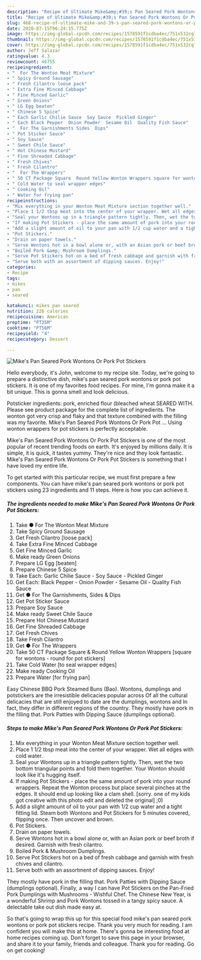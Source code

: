 ```yaml
---
description: "Recipe of Ultimate Mike&amp;#39;s Pan Seared Pork Wontons Or Pork Pot Stickers"
title: "Recipe of Ultimate Mike&amp;#39;s Pan Seared Pork Wontons Or Pork Pot Stickers"
slug: 468-recipe-of-ultimate-mike-and-39-s-pan-seared-pork-wontons-or-pork-pot-stickers
date: 2020-07-15T06:24:15.775Z
image: https://img-global.cpcdn.com/recipes/1578591f1cdba4ec/751x532cq70/mikes-pan-seared-pork-wontons-or-pork-pot-stickers-recipe-main-photo.jpg
thumbnail: https://img-global.cpcdn.com/recipes/1578591f1cdba4ec/751x532cq70/mikes-pan-seared-pork-wontons-or-pork-pot-stickers-recipe-main-photo.jpg
cover: https://img-global.cpcdn.com/recipes/1578591f1cdba4ec/751x532cq70/mikes-pan-seared-pork-wontons-or-pork-pot-stickers-recipe-main-photo.jpg
author: Jeff Salazar
ratingvalue: 4.3
reviewcount: 46755
recipeingredient:
- "  For The Wonton Meat Mixture"
- " Spicy Ground Sausage"
- " Fresh Cilantro loose pack"
- " Extra Fine Minced Cabbage"
- " Fine Minced Garlic"
- " Green Onions"
- " LG Egg beaten"
- " Chinese 5 Spice"
- " Each Garlic Chilie Sauce  Soy Sauce  Pickled Ginger"
- " Each Black Pepper  Onion Powder  Sesame Oil  Quality Fish Sauce"
- "  For The Garnishments Sides  Dips"
- " Pot Sticker Sauce"
- " Soy Sauce"
- " Sweet Chile Sauce"
- " Hot Chinese Mustard"
- " Fine Shreaded Cabbage"
- " Fresh Chives"
- " Fresh Cilantro"
- "  For The Wrappers"
- " 50 CT Package Square  Round Yellow Wonton Wrappers square for wontons  round for pot stickers"
- " Cold Water to seal wrapper edges"
- " Cooking Oil"
- " Water for frying pan"
recipeinstructions:
- "Mix everything in your Wonton Meat Mixture section together well."
- "Place 1 1/2 tbsp meat into the center of your wrapper. Wet all edges with cold water."
- "Seal your Wontons up in a triangle pattern tightly. Then, wet the two bottom triangular points and fold them together. Your Wonton should look like it&#39;s hugging itself."
- "If making Pot Stickers - place the same amount of pork into your round wrappers. Repeat the Wonton process but place several pinches at the edges. It should end up looking like a clam shell. [sorry. one of my kids got creative with this photo edit and deleted the original] ;0)"
- "Add a slight amount of oil to your pan with 1/2 cup water and a tight fitting lid. Steam both Wontons and Pot Stickers for 5 minutes covered, flipping once. Then uncover and brown."
- "Pot Stickers."
- "Drain on paper towels."
- "Serve Wontons hot in a bowl alone or, with an Asian pork or beef broth if desired. Garnish with fresh cilantro."
- "Boiled Pork &amp; Mushroom Dumplings."
- "Serve Pot Stickers hot on a bed of fresh cabbage and garnish with fresh chives and cilantro."
- "Serve both with an assortment of dipping sauces. Enjoy!"
categories:
- Recipe
tags:
- mikes
- pan
- seared

katakunci: mikes pan seared 
nutrition: 226 calories
recipecuisine: American
preptime: "PT35M"
cooktime: "PT56M"
recipeyield: "4"
recipecategory: Dessert

---
```



![Mike&#39;s Pan Seared Pork Wontons Or Pork Pot Stickers](https://img-global.cpcdn.com/recipes/1578591f1cdba4ec/751x532cq70/mikes-pan-seared-pork-wontons-or-pork-pot-stickers-recipe-main-photo.jpg)

Hello everybody, it's John, welcome to my recipe site. Today, we're going to prepare a distinctive dish, mike&#39;s pan seared pork wontons or pork pot stickers. It is one of my favorites food recipes. For mine, I'm gonna make it a bit unique. This is gonna smell and look delicious.

Potsticker ingredients: pork, enriched flour (bleached wheat SEARED WITH. Please see product package for the complete list of ingredients. The wonton got very crisp and flaky and that texture combined with the filling was my favorite. Mike&#39;s Pan Seared Pork Wontons Or Pork Pot … Using wonton wrappers for pot stickers is perfectly acceptable.

Mike&#39;s Pan Seared Pork Wontons Or Pork Pot Stickers is one of the most popular of recent trending foods on earth. It's enjoyed by millions daily. It is simple, it is quick, it tastes yummy. They're nice and they look fantastic. Mike&#39;s Pan Seared Pork Wontons Or Pork Pot Stickers is something that I have loved my entire life.


To get started with this particular recipe, we must first prepare a few components. You can have mike&#39;s pan seared pork wontons or pork pot stickers using 23 ingredients and 11 steps. Here is how you can achieve it.

<!--inarticleads1-->

##### The ingredients needed to make Mike&#39;s Pan Seared Pork Wontons Or Pork Pot Stickers:

1. Take  ● For The Wonton Meat Mixture
1. Take  Spicy Ground Sausage
1. Get  Fresh Cilantro [loose pack]
1. Take  Extra Fine Minced Cabbage
1. Get  Fine Minced Garlic
1. Make ready  Green Onions
1. Prepare  LG Egg [beaten]
1. Prepare  Chinese 5 Spice
1. Take  Each: Garlic Chilie Sauce - Soy Sauce - Pickled Ginger
1. Get  Each: Black Pepper - Onion Powder - Sesame Oil - Quality Fish Sauce
1. Get  ● For The Garnishments, Sides &amp; Dips
1. Get  Pot Sticker Sauce
1. Prepare  Soy Sauce
1. Make ready  Sweet Chile Sauce
1. Prepare  Hot Chinese Mustard
1. Get  Fine Shreaded Cabbage
1. Get  Fresh Chives
1. Take  Fresh Cilantro
1. Get  ● For The Wrappers
1. Take  50 CT Package Square &amp; Round Yellow Wonton Wrappers [square for wontons - round for pot stickers]
1. Take  Cold Water [to seal wrapper edges]
1. Make ready  Cooking Oil
1. Prepare  Water [for frying pan]


Easy Chinese BBQ Pork Steamed Buns (Bao). Wontons, dumplings and potstickers are the irresistible delicacies popular across Of all the cultural delicacies that are still enjoyed to date are the dumplings, wontons and In fact, they differ in different regions of the country. They mostly have pork in the filling that. Pork Patties with Dipping Sauce (dumplings optional). 

<!--inarticleads2-->

##### Steps to make Mike&#39;s Pan Seared Pork Wontons Or Pork Pot Stickers:

1. Mix everything in your Wonton Meat Mixture section together well.
1. Place 1 1/2 tbsp meat into the center of your wrapper. Wet all edges with cold water.
1. Seal your Wontons up in a triangle pattern tightly. Then, wet the two bottom triangular points and fold them together. Your Wonton should look like it&#39;s hugging itself.
1. If making Pot Stickers - place the same amount of pork into your round wrappers. Repeat the Wonton process but place several pinches at the edges. It should end up looking like a clam shell. [sorry. one of my kids got creative with this photo edit and deleted the original] ;0)
1. Add a slight amount of oil to your pan with 1/2 cup water and a tight fitting lid. Steam both Wontons and Pot Stickers for 5 minutes covered, flipping once. Then uncover and brown.
1. Pot Stickers.
1. Drain on paper towels.
1. Serve Wontons hot in a bowl alone or, with an Asian pork or beef broth if desired. Garnish with fresh cilantro.
1. Boiled Pork &amp; Mushroom Dumplings.
1. Serve Pot Stickers hot on a bed of fresh cabbage and garnish with fresh chives and cilantro.
1. Serve both with an assortment of dipping sauces. Enjoy!


They mostly have pork in the filling that. Pork Patties with Dipping Sauce (dumplings optional). Finally, a way I can have Pot Stickers on the Pan-Fried Pork Dumplings with Mushrooms - Wishful Chef. The Chinese New Year, is a wonderful Shrimp and Pork Wontons tossed in a tangy spicy sauce. A delectable take out dish made easy at. 

So that's going to wrap this up for this special food mike&#39;s pan seared pork wontons or pork pot stickers recipe. Thank you very much for reading. I am confident you will make this at home. There's gonna be interesting food at home recipes coming up. Don't forget to save this page in your browser, and share it to your family, friends and colleague. Thank you for reading. Go on get cooking!
